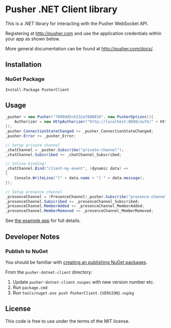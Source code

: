 # Pusher .NET Client library

This is a .NET library for interacting with the Pusher WebSocket API.

Registering at <http://pusher.com> and use the application credentials within your app as shown below.

More general documentation can be found at <http://pusher.com/docs/>.

## Installation

### NuGet Package

```
Install-Package PusherClient
```

## Usage

```cs
_pusher = new Pusher("7899dd5cb232af88083d", new PusherOptions(){
    Authorizer = new HttpAuthorizer("http://localhost:8888/auth/" + HttpUtility.UrlEncode(_name))
});
_pusher.ConnectionStateChanged += _pusher_ConnectionStateChanged;
_pusher.Error += _pusher_Error;

// Setup private channel
_chatChannel = _pusher.Subscribe("private-channel");
_chatChannel.Subscribed += _chatChannel_Subscribed;

// Inline binding!
_chatChannel.Bind("client-my-event", (dynamic data) =>
{
    Console.WriteLine("[" + data.name + "] " + data.message);
});

// Setup presence channel
_presenceChannel = (PresenceChannel)_pusher.Subscribe("presence-channel");
_presenceChannel.Subscribed += _presenceChannel_Subscribed;
_presenceChannel.MemberAdded += _presenceChannel_MemberAdded;
_presenceChannel.MemberRemoved += _presenceChannel_MemberRemoved;
```

See [the example app](https://github.com/pusher-community/pusher-websocket-dotnet/tree/master/ExampleApplication) for full details.


## Developer Notes

### Publish to NuGet

You should be familiar with [creating an publishing NuGet packages](http://docs.nuget.org/docs/creating-packages/creating-and-publishing-a-package).

From the `pusher-dotnet-client` directory:

1. Update `pusher-dotnet-client.nuspec` with new version number etc.
2. Run `package.cmd`
3. Run `tools/nuget.exe push PusherClient.{VERSION}.nupkg`

## License

This code is free to use under the terms of the MIT license.